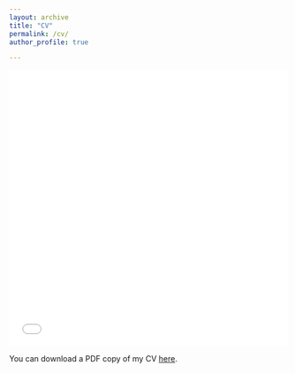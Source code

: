 ```yaml
---
layout: archive
title: "CV"
permalink: /cv/
author_profile: true

---
```


<iframe src="/files/pdf/CV-Chinese.pdf" width="100%" height="500" frameborder="no" border="0" marginwidth="0" marginheight="0"></iframe>

You can download a PDF copy of my CV [here](/files/pdf/CV-Chinese.pdf).
